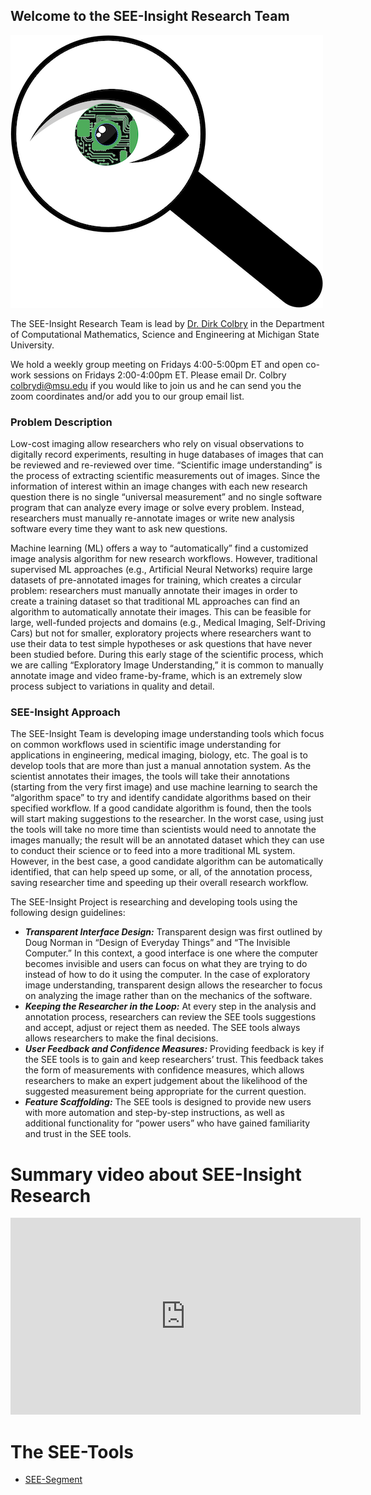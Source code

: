 ## Welcome to the SEE-Insight Research Team

![SEE-Insight logo](./images/Mag_eye.png)

The SEE-Insight Research Team is lead by [Dr. Dirk Colbry](http://www.dirk.colbry.com/) in the Department of Computational Mathematics, Science and Engineering at Michigan State University. 

We hold a weekly group meeting on Fridays 4:00\-5:00pm ET and open co-work sessions on Fridays 2:00-4:00pm ET.  Please email Dr. Colbry [colbrydi@msu.edu](mailto:colbrydi@msu.edu) if you would like to join us and he can send you the zoom coordinates and/or add you to our group email list.
 
### Problem Description
Low-cost imaging allow researchers who rely on visual observations to digitally record experiments, resulting in huge databases of images that can be reviewed and re-reviewed over time. “Scientific image understanding” is the process of extracting scientific measurements out of images. Since the information of interest within an image changes with each new research question there is no single “universal measurement” and no single software program that can analyze every image or solve every problem. Instead, researchers must manually re-annotate images or write new analysis software every time they want to ask new questions.

Machine learning (ML) offers a way to “automatically” find a customized image analysis algorithm for new research workflows. However, traditional supervised ML approaches (e.g., Artificial Neural Networks) require large datasets of pre-annotated images for training, which creates a circular problem: researchers must manually annotate their images in order to create a training dataset so that traditional ML approaches can find an algorithm to automatically annotate their images. This can be feasible for large, well-funded projects and domains (e.g., Medical Imaging, Self-Driving Cars) but not for smaller, exploratory projects where researchers want to use their data to test simple hypotheses or ask questions that have never been studied before. During this early stage of the scientific process, which we are calling “Exploratory Image Understanding,” it is common to manually annotate image and video frame-by-frame, which is an extremely slow process subject to variations in quality and detail.

### SEE-Insight Approach

The SEE-Insight Team is developing image understanding tools which focus on common workflows used in scientific image understanding for applications in engineering, medical imaging, biology, etc.  The goal is to develop tools that are more than just a manual annotation system. As the scientist annotates their images, the tools will take their annotations (starting from the very first image) and use machine learning to search the “algorithm space” to try and identify candidate algorithms based on their specified workflow. If a good candidate algorithm is found, then the tools will start making suggestions to the researcher. In the worst case, using just the tools will take no more time than scientists would need to annotate the images manually; the result will be an annotated dataset which they can use to conduct their science or to feed into a more traditional ML system. However, in the best case, a good candidate algorithm can be automatically identified, that can help speed up some, or all, of the annotation process, saving researcher time and speeding up their overall research workflow.

The SEE-Insight Project is researching and developing tools using the following design guidelines:

*	**_Transparent Interface Design:_** Transparent design was first outlined by Doug Norman in “Design of Everyday Things” and “The Invisible Computer.” In this context, a good interface is one where the computer becomes invisible and users can focus on what they are trying to do instead of how to do it using the computer. In the case of exploratory image understanding, transparent design allows the researcher to focus on analyzing the image rather than on the mechanics of the software.
*	**_Keeping the Researcher in the Loop:_** At every step in the analysis and annotation process, researchers can review the SEE tools  suggestions and accept, adjust or reject them as needed. The SEE tools always allows researchers to make the final decisions.
*	**_User Feedback and Confidence Measures:_** Providing feedback is key if the SEE tools is to gain and keep researchers’ trust. This feedback takes the form of measurements with confidence measures, which allows researchers to make an expert judgement about the likelihood of the suggested measurement being appropriate for the current question.
*	**_Feature Scaffolding:_** The SEE tools is designed to provide new users with more automation and step-by-step instructions, as well as additional functionality for “power users” who have gained familiarity and trust in the SEE tools.

# Summary video about SEE-Insight Research


<iframe width="560" height="315" src="https://www.youtube.com/embed/5inNPZ45Lsc" title="YouTube video player" frameborder="0" allow="accelerometer; autoplay; clipboard-write; encrypted-media; gyroscope; picture-in-picture" allowfullscreen></iframe>

# The SEE-Tools

- [SEE-Segment](https://see-insight.github.io/see-segment)


